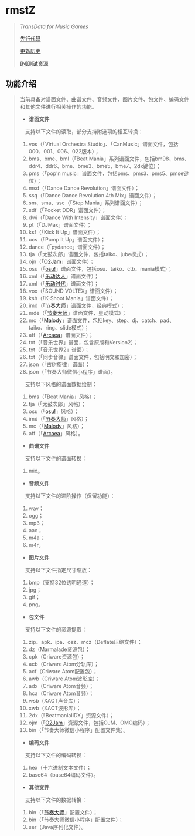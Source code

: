 # rmstZ
>*TransData for Music Games*
>
>[先行代码](EARLYCODE.md)
>
>[更新历史](WHATSNEW.md)
>
>[[N]测试资源](https://www.jianguoyun.com/p/DXXQGv4Qitn5BxiNtLIC)
## 功能介绍
>当前具备对谱面文件、曲谱文件、音频文件、图片文件、包文件、编码文件和其他文件进行相关操作的功能。
>
>* **谱面文件**
>
>　支持以下文件的读取，部分支持附选项的相互转换：
>1. vos（「Virtual Orchestra Studio」、「CanMusic」谱面文件，包括000、001、006、022版本）；
>2. bms、bme、bml（「Beat Mania」系列谱面文件，包括bm98、bms、ddr4、ddr6、bme、bme3、bme5、bme7、2dx键位）；
>3. pms（「pop'n music」谱面文件，包括pms、pms3、pms5、pmse键位）；
>4. msd（「Dance Dance Revolution」谱面文件）；
>5. ssq（「Dance Dance Revolution 4th Mix」谱面文件）；
>6. sm、sma、ssc（「Step Mania」系列谱面文件）；
>7. sdf（「Pocket DDR」谱面文件）；
>8. dwi（「Dance With Intensity」谱面文件）；
>9. pt（「DJMax」谱面文件）；
>10. ksf（「Kick It Up」谱面文件）；
>11. ucs（「Pump It Up」谱面文件）；
>12. dance（「pydance」谱面文件）；
>13. tja（「太鼓次郎」谱面文件，包括taiko、jube模式）；
>14. ojn（「[O2Jam](http://www.o2jam.com/)」谱面文件）；
>15. osu（「[osu!](https://osu.ppy.sh/)」谱面文件，包括osu、taiko、ctb、mania模式）；
>16. xml（「[乐动达人](http://yd2012.redatoms.com/)」谱面文件）；
>17. xml（「[乐动时代](http://www.ydsd.com/)」谱面文件）；
>18. vox（「SOUND VOLTEX」谱面文件）；
>19. ksh（「K-Shoot Mania」谱面文件）；
>20. imd（「[节奏大师](http://da.qq.com/)」谱面文件，经典模式）；
>21. mde（「[节奏大师](http://da.qq.com/)」谱面文件，星动模式）；
>22. mc（「[Malody](http://m.mugzone.net/)」谱面文件，包括key、step、dj、catch、pad、taiko、ring、slide模式）；
>23. aff（「[Arcaea](https://arcaea.lowiro.com/)」谱面文件）；
>24. txt（「音乐世界」谱面，包含原版和Version2）；
>25. txt（「音乐世界2」谱面）；
>26. txt（「同步音律」谱面文件，包括明文和加密）；
>27. json（「古树旋律」谱面）；
>28. json（「节奏大师微信小程序」谱面）。
>
>　支持以下风格的谱面数据绘制：
>1. bms（「Beat Mania」风格）；
>2. tja（「太鼓次郎」风格）；
>3. osu（「[osu!](https://osu.ppy.sh/)」风格）；
>4. imd（「[节奏大师](http://da.qq.com/)」风格）；
>5. mc（「[Malody](http://m.mugzone.net/)」风格）；
>6. aff（「[Arcaea](https://arcaea.lowiro.com/)」风格）。
>
>* **曲谱文件**
>
>　支持以下文件的谱面转换：
>1. mid。
>
>* **音频文件**
>
>　支持以下文件的进阶操作（保留功能）：
>1. wav；
>2. ogg；
>3. mp3；
>4. aac；
>5. m4a；
>6. m4r。
>
>* **图片文件**
>
>　支持以下文件指定尺寸缩放：
>1. bmp（支持32位透明通道）；
>2. jpg；
>3. gif；
>4. png。
>
>* **包文件**
>
>　支持以下文件的资源提取：
>1. zip、apk、ipa、osz、mcz（Deflate压缩文件）；
>2. dz（Marmalade资源包）；
>3. cpk（Criware资源包）；
>4. acb（Criware Atom分轨库）；
>5. acf（Criware Atom配置包）；
>6. awb（Criware Atom波形库）；
>7. adx（Criware Atom音频）；
>8. hca（Criware Atom音频）；
>9. wsb（XACT声音库）；
>10. xwb（XACT波形库）；
>11. 2dx（「BeatmaniaIIDX」资源文件）；
>12. ojm（「[O2Jam](http://www.o2jam.com/)」资源文件，包括OJM、OMC编码）；
>13. bin（「节奏大师微信小程序」配置文件集）。
>
>* **编码文件**
>
>　支持以下文件的编码转换：
>1. hex（十六进制文本文件）；
>2. base64（base64编码文件）。
>
>* **其他文件**
>
>　支持以下文件的数据转换：
>1. bin（「[节奏大师](http://da.qq.com/)」配置文件）；
>2. bin（「节奏大师微信小程序」配置文件）；
>3. ser（Java序列化文件）。
